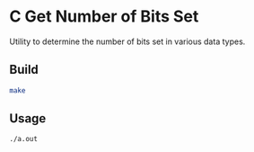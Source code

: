 # C Get Number of Bits Set

Utility to determine the number of bits set in various data types.

## Build

```bash
make
```

## Usage

```bash
./a.out
```
